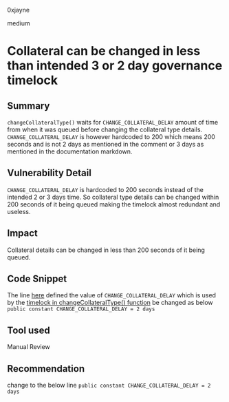 0xjayne

medium

# Collateral can be changed in less than intended 3 or 2 day governance timelock

## Summary
`changeCollateralType()` waits for `CHANGE_COLLATERAL_DELAY` amount of time from when it was queued before changing the collateral type details. `CHANGE_COLLATERAL_DELAY` is however hardcoded to 200 which means 200 seconds and is not 2 days as mentioned in the comment or 3 days as mentioned in the documentation markdown.

## Vulnerability Detail
`CHANGE_COLLATERAL_DELAY` is hardcoded to 200 seconds instead of the intended 2 or 3 days time. So collateral type details can be changed within 200 seconds of it being queued making the timelock almost redundant and useless.

## Impact
Collateral details can be changed in less than 200 seconds of it being queued.

## Code Snippet
The line [here](https://github.com/kree-dotcom/isomorph/blob/789338c8979ab75b8187781a2500908bb26dcdea/contracts/CollateralBook.sol#L23) defined the value of `CHANGE_COLLATERAL_DELAY` which is used by the [timelock in changeCollateralType() function](https://github.com/kree-dotcom/isomorph/blob/789338c8979ab75b8187781a2500908bb26dcdea/contracts/CollateralBook.sol#L130) be changed as below
`public constant CHANGE_COLLATERAL_DELAY = 2 days`

## Tool used

Manual Review

## Recommendation
change to the below line
`public constant CHANGE_COLLATERAL_DELAY = 2 days`



